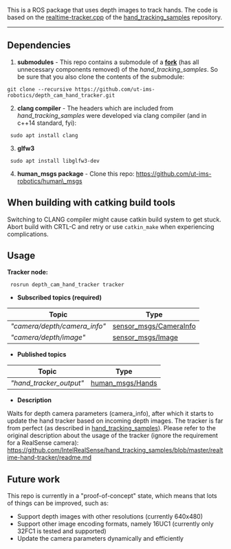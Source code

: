 This is a ROS package that uses depth images to track hands. The code is based on the [realtime-tracker.cpp](https://github.com/IntelRealSense/hand_tracking_samples/blob/master/realtime-hand-tracker/realtime-tracker.cpp) of the [hand_tracking_samples](https://github.com/IntelRealSense/hand_tracking_samples) repository.

---

## Dependencies
1) **submodules** - This repo contains a submodule of a **[fork](https://github.com/ut-ims-robotics/hand_tracking_samples)** (has all unnecessary components removed) of the *hand_tracking_samples*. So be sure that you also clone the contents of the submodule:
```
git clone --recursive https://github.com/ut-ims-robotics/depth_cam_hand_tracker.git
```
2) **clang compiler** - The headers which are included from *hand_tracking_samples* were developed via clang compiler (and in c++14 standard, fyi):
```
 sudo apt install clang
```

3) **glfw3**
```
 sudo apt install libglfw3-dev
```
4) **human_msgs package** - Clone this repo: https://github.com/ut-ims-robotics/human\_msgs

## When building with catking build tools
Switching to CLANG compiler might cause catkin build system to get stuck. Abort build with CRTL-C and retry or use `catkin_make` when experiencing complications. 

## Usage
**Tracker node:**
```
 rosrun depth_cam_hand_tracker tracker
```

 * **Subscribed topics (required)**

| Topic                       | Type
| ----------------------------|-------------
| *"camera/depth/camera_info"*| [sensor_msgs/CameraInfo](http://docs.ros.org/api/sensor_msgs/html/msg/CameraInfo.html) 
| *"camera/depth/image"*      | [sensor_msgs/Image](http://docs.ros.org/api/sensor_msgs/html/msg/Image.html)

 * **Published topics**

| Topic                   | Type
| ------------------------|-------------
| *"hand_tracker_output"* | [human_msgs/Hands](https://github.com/ut-ims-robotics/human_msgs)

 * **Description**

Waits for depth camera parameters (camera_info), after which it starts to update the hand tracker based on incoming depth images. The tracker is far from perfect (as described in [hand_tracking_samples](https://github.com/IntelRealSense/hand_tracking_samples#known-limitations)). Please refer to the original description about the usage of the tracker (ignore the requirement for a RealSense camera): https://github.com/IntelRealSense/hand_tracking_samples/blob/master/realtime-hand-tracker/readme.md

## Future work
This repo is currently in a "proof-of-concept" state, which means that lots of things can be improved, such as:
 * Support depth images with other resolutions (currently 640x480)
 * Support other image encoding formats, namely 16UC1 (currently only 32FC1 is tested and supported)
 * Update the camera parameters dynamically and efficiently
